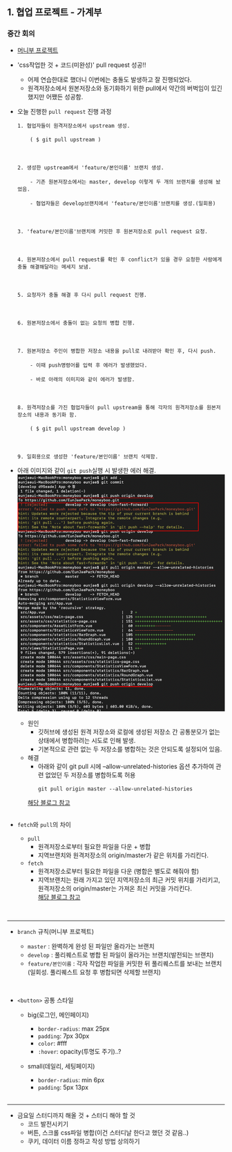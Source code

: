 ## 1. 협업 프로젝트 - 가계부
### 중간 회의
- [머니부 프로젝트](https://github.com/EunJaePark/moneyboo)

- 'css작업한 것 + 코드(미완성)' pull request 성공!!
  - 어제 연습한대로 했더니 이번에는 충돌도 발생하고 잘 진행되었다.
  - 원격저장소에서 원본저장소와 동기화하기 위한 pull에서 약간의 버벅임이 있긴 했지만 어쨌든 성공함.
  
- 오늘 진행한 `pull request` 진행 과정
  ```
  1. 협업자들이 원격저장소에서 upstream 생성.
  
      ( $ git pull upstream )
  
  
  
  2. 생성한 upstream에서 'feature/본인이름' 브랜치 생성.
  
      - 기존 원본저장소에서는 master, develop 이렇게 두 개의 브랜치를 생성해 놨었음.

      - 협업자들은 develop브랜치에서 'feature/본인이름'브랜치를 생성.(일회용)
    
    
    
  3. 'feature/본인이름'브랜치에 커밋한 후 원본저장소로 pull request 요청.
  
  
  
  4. 원본저장소에서 pull request를 확인 후 conflict가 있을 경우 요청한 사람에게 충돌 해결해달라는 메세지 보냄.
  
  
  
  5. 요청자가 충돌 해결 후 다시 pull request 진행.
  
  
  
  6. 원본저장소에서 충돌이 없는 요청의 병합 진행.
  
  
  
  7. 원본저장소 주인이 병합한 저장소 내용을 pull로 내려받아 확인 후, 다시 push.
  
      - 이때 push명령어를 입력 후 에러가 발생했었다. 
      
      - 바로 아래의 이미지와 같이 에러가 발생함.
  
  
  
  8. 원격저장소를 가진 협업자들이 pull upstream을 통해 각자의 원격저장소를 원본저장소의 내용과 동기화 함.
  
      ( $ git pull upstream develop )
  
  
  
  9. 일회용으로 생성한 'feature/본인이름' 브랜치 삭제함.
  ```
  
- 아래 이미지와 같이 `git push`실행 시 발생한 에러 해결.     
  <img src="./imgs/200719.png" width="500" />    
   
  - 원인 
    - 깃허브에 생성된 원격 저장소와 로컬에 생성된 저장소 간 공통분모가 없는 상태에서 병합하려는 시도로 인해 발생. 
    - 기본적으로 관련 없는 두 저장소를 병합하는 것은 안되도록 설정되어 있음.
  - 해결
    - 아래와 같이 git pull 시에 –allow-unrelated-histories 옵션 추가하여 관련 없었던 두 저장소를 병합하도록 허용
      ```
      git pull origin master --allow-unrelated-histories
      ``` 
    [해당 블로그 참고](https://devlog.jwgo.kr/2018/03/09/resolving-git-pull-problem/)
  <br/>
  
- `fetch`와 `pull`의 차이
  - `pull`
    - 원격저장소로부터 필요한 파일을 다운 + 병합
    - 지역브랜치와 원격저장소의 origin/master가 같은 위치를 가리킨다.
  - `fetch`
    - 원격저장소로부터 필요한 파일을 다운 (병합은 별도로 해줘야 함)
    - 지역브랜치는 원래 가지고 있던 지역저장소의 최근 커밋 위치를 가리키고, 원격저장소의 origin/master는 가져온 최신 커밋을 가리킨다.      
 [해당 블로그 참고](https://yuja-kong.tistory.com/60)

<br/>

***

- `branch` 규칙(머니부 프로젝트)

  - `master` : 완벽하게 완성 된 파일만 올라가는 브랜치
  - `develop` : 풀리퀘스트로 병합 된 파일이 올라가는 브랜치(발전되는 브랜치)
  - `feature/본인이름` : 각자 작업한 파일을 커밋한 뒤 풀리퀘스트를 보내는 브랜치(일회성. 풀리퀘스트 요청 후 병합되면 삭제할 브랜치)
<br/>

- `<button>` 공통 스타일

  - big(로그인, 메인페이지)
    - `border-radius`: max 25px
    - `padding`: 7px 30px
    - `color`: #fff
    - `:hover`: opacity(투명도 주기)..?
    
  - small(데일리, 세팅페이지)
    - `border-radius`: min 6px
    - `padding`: 5px 13px
    
    <br/>
***

- 금요일 스터디까지 해올 것 + 스터디 해야 할 것
  - 코드 발전시키기
  - 버튼, 스크롤 css파일 병합(이건 스터디날 한다고 했던 것 같음..)
  - 쿠키, 데이터 이름 정하고 작성 방법 상의하기
